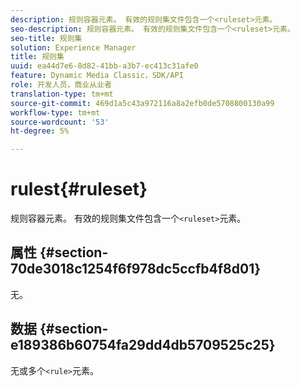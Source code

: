 ```yaml
---
description: 规则容器元素。 有效的规则集文件包含一个<ruleset>元素。
seo-description: 规则容器元素。 有效的规则集文件包含一个<ruleset>元素。
seo-title: 规则集
solution: Experience Manager
title: 规则集
uuid: ea44d7e6-8d82-41bb-a3b7-ec413c31afe0
feature: Dynamic Media Classic，SDK/API
role: 开发人员，商业从业者
translation-type: tm+mt
source-git-commit: 469d1a5c43a972116a8a2efb0de5708800130a99
workflow-type: tm+mt
source-wordcount: '53'
ht-degree: 5%

---
```



# rulest{#ruleset}

规则容器元素。 有效的规则集文件包含一个`<ruleset>`元素。

## 属性 {#section-70de3018c1254f6f978dc5ccfb4f8d01}

无。

## 数据 {#section-e189386b60754fa29dd4db5709525c25}

无或多个`<rule>`元素。

